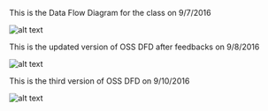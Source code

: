 This is the Data Flow Diagram for the class on 9/7/2016


![alt text](https://cloud.githubusercontent.com/assets/9740504/18324589/e37f6d84-7502-11e6-8bd0-6ee6206c4b68.png)




This is the updated version of OSS DFD after feedbacks on 9/8/2016

![alt text](https://cloud.githubusercontent.com/assets/9740504/18366718/757a04bc-75dd-11e6-8a31-181fb72ba9cb.png)



This is the third version of OSS DFD on 9/10/2016

![alt text](https://cloud.githubusercontent.com/assets/9740504/18411403/9505b12c-773c-11e6-997a-52d3550b25e4.png
)



